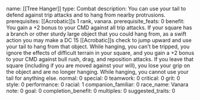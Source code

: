name: [[Tree Hanger]]
type: Combat
description: You can use your tail to defend against trip attacks and to hang from nearby protrusions.
prerequisites: [[Acrobatic]]s 1 rank, vanara.
prerequisite_feats: 0
benefit: You gain a +2 bonus to your CMD against all trip attacks. If your square has a branch or other sturdy large object that you could hang from, as a swift action you may make a DC 15 [[Acrobatic]]s check to jump upward and use your tail to hang from that object. While hanging, you can't be tripped, you ignore the effects of difficult terrain in your square, and you gain a +2 bonus to your CMD against bull rush, drag, and reposition attacks. If you leave that square (including if you are moved against your will), you lose your grip on the object and are no longer hanging. While hanging, you cannot use your tail for anything else.
normal: 0
special: 0
teamwork: 0
critical: 0
grit: 0
style: 0
performance: 0
racial: 1
companion_familiar: 0
race_name: Vanara
note: 0
goal: 0
completion_benefit: 0
multiples: 0
suggested_traits: 0
